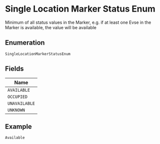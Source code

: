 
# Single Location Marker Status Enum

Minimum of all status values in the Marker, e.g. if at least one Evse in the Marker is available, the value will be available

## Enumeration

`SingleLocationMarkerStatusEnum`

## Fields

| Name |
|  --- |
| `AVAILABLE` |
| `OCCUPIED` |
| `UNAVAILABLE` |
| `UNKNOWN` |

## Example

```
Available
```

